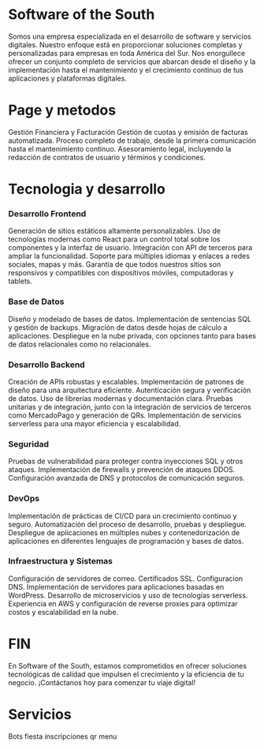 # Software of the South
Somos una empresa especializada en el desarrollo de software y servicios digitales. Nuestro enfoque está en proporcionar soluciones completas y personalizadas para empresas en toda América del Sur. Nos enorgullece ofrecer un conjunto completo de servicios que abarcan desde el diseño y la implementación hasta el mantenimiento y el crecimiento continuo de tus aplicaciones y plataformas digitales.

# Page y metodos
Gestión Financiera y Facturación
Gestión de cuotas y emisión de facturas automatizada.
Proceso completo de trabajo, desde la primera comunicación hasta el mantenimiento continuo.
Asesoramiento legal, incluyendo la redacción de contratos de usuario y términos y condiciones.
# Tecnologia y desarrollo

### Desarrollo Frontend
Generación de sitios estáticos altamente personalizables.
Uso de tecnologías modernas como React para un control total sobre los componentes y la interfaz de usuario.
Integración con API de terceros para ampliar la funcionalidad.
Soporte para múltiples idiomas y enlaces a redes sociales, mapas y más.
Garantía de que todos nuestros sitios son responsivos y compatibles con dispositivos móviles, computadoras y tablets.
### Base de Datos
Diseño y modelado de bases de datos.
Implementación de sentencias SQL y gestión de backups.
Migración de datos desde hojas de cálculo a aplicaciones.
Despliegue en la nube privada, con opciones tanto para bases de datos relacionales como no relacionales.
### Desarrollo Backend
Creación de APIs robustas y escalables.
Implementación de patrones de diseño para una arquitectura eficiente.
Autenticación segura y verificación de datos.
Uso de librerías modernas y documentación clara.
Pruebas unitarias y de integración, junto con la integración de servicios de terceros como MercadoPago y generación de QRs.
Implementación de servicios serverless para una mayor eficiencia y escalabilidad.
### Seguridad
Pruebas de vulnerabilidad para proteger contra inyecciones SQL y otros ataques.
Implementación de firewalls y prevención de ataques DDOS.
Configuración avanzada de DNS y protocolos de comunicación seguros.
### DevOps
Implementación de prácticas de CI/CD para un crecimiento continuo y seguro.
Automatización del proceso de desarrollo, pruebas y despliegue.
Despliegue de aplicaciones en múltiples nubes y contenedorización de aplicaciones en diferentes lenguajes de programación y bases de datos.
### Infraestructura y Sistemas
Configuración de servidores de correo.
Certificados SSL.
Configuracion DNS.
Implementación de servidores para aplicaciones basadas en WordPress.
Desarrollo de microservicios y uso de tecnologías serverless.
Experiencia en AWS y configuración de reverse proxies para optimizar costos y escalabilidad en la nube.

# FIN
En Software of the South, estamos comprometidos en ofrecer soluciones tecnológicas de calidad que impulsen el crecimiento y la eficiencia de tu negocio. ¡Contáctanos hoy para comenzar tu viaje digital!
# Servicios
Bots
fiesta
inscripciones
qr menu